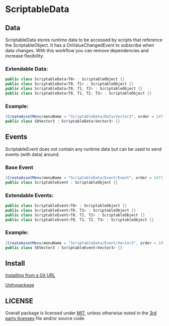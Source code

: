 # ScriptableData
## Data
ScriptableData stores runtime data to be accessed by scripts that reference the ScriptableObject. It has a OnValueChangedEvent to subscribe when data changes.
With this workflow you can remove dependencies and increase flexibility.
### Extendable Data:
```C#
public class ScriptableData<T0> : ScriptableObject {}
public class ScriptableData<T0, T1> : ScriptableObject {}
public class ScriptableData<T0, T1, T2> : ScriptableObject {}
public class ScriptableData<T0, T1, T2, T3> : ScriptableObject {}
```
### Example:
```C#
[CreateAssetMenu(menuName = "ScriptableData/Data/Vector3", order = 147)]
public class SDVector3 : ScriptableData<Vector3> {}
```
## Events
ScriptableEvent does not contain any runtime data but can be used to send events (with data) around.
### Base Event
```C#
[CreateAssetMenu(menuName = "ScriptableData/Event/Event", order = 147)]
public class ScriptableEvent : ScriptableObject {}
```
### Extendable Events:
```C#
public class ScriptableEvent<T0> : ScriptableObject {}
public class ScriptableEvent<T0, T1> : ScriptableObject {}
public class ScriptableEvent<T0, T1, T2> : ScriptableObject {}
public class ScriptableEvent<T0, T1, T2, T3> : ScriptableObject {}
```
### Example:
```C#
[CreateAssetMenu(menuName = "ScriptableData/Event/Vector3", order = 147)]
public class SEVector3 : ScriptableEvent<Vector3> {}
```

## Install
[Installing from a Git URL](https://docs.unity3d.com/Manual/upm-ui-giturl.html)

[Unitypackage](https://github.com/maxartz15/ScriptableData/releases)

## LICENSE
Overall package is licensed under [MIT](/LICENSE.md), unless otherwise noted in the [3rd party licenses](/THIRD%20PARTY%20NOTICES.md) file and/or source code.